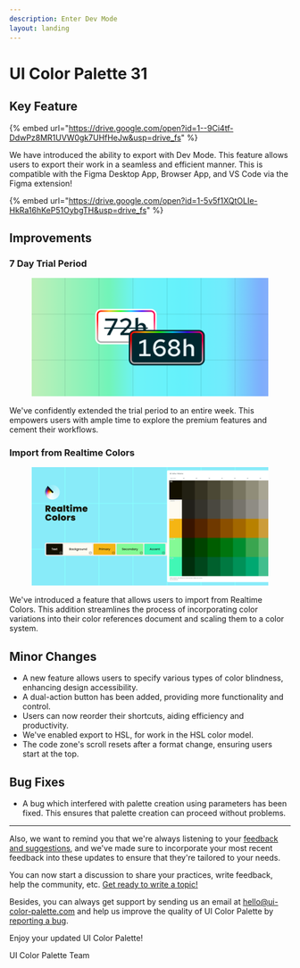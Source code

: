 ```yaml
---
description: Enter Dev Mode
layout: landing
---
```


# UI Color Palette 31

## Key Feature

{% embed url="https://drive.google.com/open?id=1--9Ci4tf-DdwPz8MR1UVW0gk7UHfHeJw&usp=drive_fs" %}

We have introduced the ability to export with Dev Mode. This feature allows users to export their work in a seamless and efficient manner. This is compatible with the Figma Desktop App, Browser App, and VS Code via the Figma extension!

{% embed url="https://drive.google.com/open?id=1-5v5f1XQtOLIe-HkRa16hKeP51OybgTH&usp=drive_fs" %}

## Improvements

### 7 Day Trial Period

<figure><img src="../../.gitbook/assets/release_note-trial_extension.png" alt=""><figcaption></figcaption></figure>

We've confidently extended the trial period to an entire week. This empowers users with ample time to explore the premium features and cement their workflows.

### Import from Realtime Colors

<figure><img src="../../.gitbook/assets/release_note-realtime_colors.png" alt=""><figcaption></figcaption></figure>

We've introduced a feature that allows users to import from Realtime Colors. This addition streamlines the process of incorporating color variations into their color references document and scaling them to a color system.

## Minor Changes

* A new feature allows users to specify various types of color blindness, enhancing design accessibility.
* A dual-action button has been added, providing more functionality and control.
* Users can now reorder their shortcuts, aiding efficiency and productivity.
* We've enabled export to HSL, for work in the HSL color model.
* The code zone's scroll resets after a format change, ensuring users start at the top.

## Bug Fixes

* A bug which interfered with palette creation using parameters has been fixed. This ensures that palette creation can proceed without problems.

***

Also, we want to remind you that we're always listening to your [feedback and suggestions](https://uicp.link/feedback), and we've made sure to incorporate your most recent feedback into these updates to ensure that they're tailored to your needs.

You can now start a discussion to share your practices, write feedback, help the community, etc. [Get ready to write a topic!](https://uicp.link/discuss)

Besides, you can always get support by sending us an email at [hello@ui-color-palette.com](mailto:hello@ui-color-palette.com) and help us improve the quality of UI Color Palette by [reporting a bug](https://uicp.link/report).

Enjoy your updated UI Color Palette!

UI Color Palette Team
